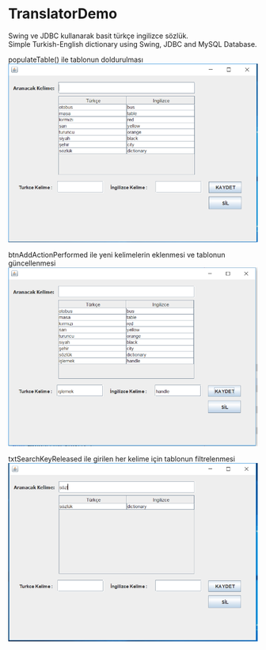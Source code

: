 # TranslatorDemo
Swing ve JDBC kullanarak basit türkçe ingilizce sözlük.  
Simple Turkish-English dictionary using Swing, JDBC and MySQL Database.


populateTable() ile tablonun doldurulması
![alt tag](https://github.com/emreozturk96/TranslatorDemo/blob/master/images/populateTable.PNG) 

btnAddActionPerformed ile yeni kelimelerin eklenmesi ve tablonun güncellenmesi
![alt tag](https://github.com/emreozturk96/TranslatorDemo/blob/master/images/btnAddActionPerformed.PNG) 

txtSearchKeyReleased ile girilen her kelime için tablonun filtrelenmesi
![alt tag](https://github.com/emreozturk96/TranslatorDemo/blob/master/images/txtSearchKeyReleased.PNG)  
